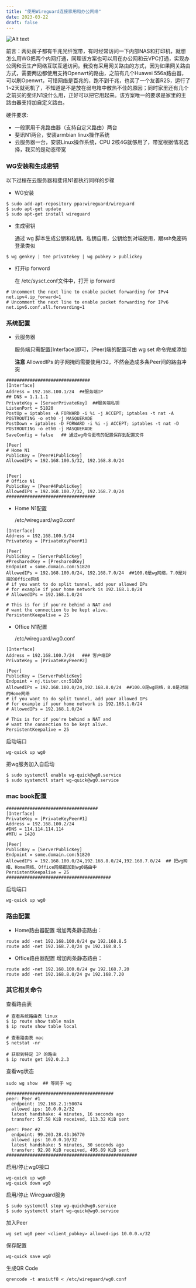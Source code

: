 ```yaml
---
title: "使用Wireguard连接家用和办公网络"
date: 2023-03-22
draft: false
---
```



![Alt text](/images/wg2.png)

前言：两处房子都有千兆光纤宽带，有时经常访问一下内部NAS和打印机，就想怎么用WG把两个内网打通，同理该方案也可以用在办公网和云VPC打通，实现办公网和云生产网络互联互通访问。我没有采用网关路由的方式，因为如果网关路由方式，需要两边都使用支持Openwrt的路由，之前有几个Huawei 556a路由器，可以刷Openwrt，可惜网络是百兆的，跑不到千兆，也买了一个友善R2S，运行了1~2天就死机了，不知道是不是放在弱电箱中散热不佳的原因；同时家里还有几个之前买的斐讯N1没什么用，正好可以把它用起来。该方案唯一的要求是家里的主路由器支持加自定义路由。

硬件要求:
- 一般家用千兆路由器（支持自定义路由）两台
- 斐讯N1两台，安装armbian linux操作系统
- 云服务器一台，安装Linux操作系统，CPU 2核4G就够用了，带宽根据情况选择，我买的是动态带宽


### WG安装和生成密钥

  以下过程在云服务器和斐讯N1都执行同样的步骤

- WG安装

```shell
$ sudo add-apt-repository ppa:wireguard/wireguard
$ sudo apt-get update
$ sudo apt-get install wireguard
```

- 生成密钥

  通过 wg 脚本生成公钥和私钥。私钥自用，公钥给到对端使用，跟ssh免密码登录类似

```shell
$ wg genkey | tee privatekey | wg pubkey > publickey
```

- 打开ip forword

  在 /etc/sysct.conf文件中，打开 ip forward
```
# Uncomment the next line to enable packet forwarding for IPv4
net.ipv4.ip_forward=1
# Uncomment the next line to enable packet forwarding for IPv6
net.ipv6.conf.all.forwarding=1
```


### 系统配置

- 云服务器

  服务端只需配置[Interface]即可，[Peer]端的配置可由 wg set 命令完成添加

  **注意** AllowedIPs 的子网掩码需要使用/32，不然会造成多条Peer间的路由冲突

```
################################
[Interface]
Address = 192.168.100.1/24  ##服务端IP
## DNS = 1.1.1.1
PrivateKey = [ServerPrivateKey]  ##服务端私钥
ListenPort = 51820
PostUp = iptables -A FORWARD -i %i -j ACCEPT; iptables -t nat -A POSTROUTING -o eth0 -j MASQUERADE
PostDown = iptables -D FORWARD -i %i -j ACCEPT; iptables -t nat -D POSTROUTING -o eth0 -j MASQUERADE
SaveConfig = false   ## 通过wg命令更改的配置保存到配置文件

[Peer]
# Home N1
PublicKey = [Peer#1PublicKey]
AllowedIPs = 192.168.100.5/32, 192.168.8.0/24


[Peer]
# Office N1
PublicKey = [Peer#4PublicKey] 
AllowedIPs = 192.168.100.7/32, 192.168.7.0/24
##################################

```


- Home N1配置

  /etc/wireguard/wg0.conf

```
[Interface]
Address = 192.168.100.5/24
PrivateKey = [PrivateKeyPeer#1]

[Peer]
PublicKey = [ServerPublicKey]
#PresharedKey = [PresharedKey]
Endpoint = some.domain.com:51820
AllowedIPs = 192.168.100.0/24, 192.168.7.0/24  ##100.0是wg网络，7.0是对端的Office网络
# if you want to do split tunnel, add your allowed IPs
# for example if your home network is 192.168.1.0/24
# AllowedIPs = 192.168.1.0/24

# This is for if you're behind a NAT and
# want the connection to be kept alive.
PersistentKeepalive = 25
```

- Office N1配置

  /etc/wireguard/wg0.conf

```
[Interface]
Address = 192.168.100.7/24   ### 客户端IP
PrivateKey = [PrivateKeyPeer#2]

[Peer]
PublicKey = [ServerPublicKey]
Endpoint = nj.tister.cn:51820
AllowedIPs = 192.168.100.0/24,192.168.8.0/24  ##100.0是wg网络，8.0是对端的Home网络
# if you want to do split tunnel, add your allowed IPs
# for example if your home network is 192.168.1.0/24
# AllowedIPs = 192.168.1.0/24

# This is for if you're behind a NAT and
# want the connection to be kept alive.
PersistentKeepalive = 25
```

启动端口

```shell
wg-quick up wg0
```

把wg服务加入自启动

```shell
$ sudo systemctl enable wg-quick@wg0.service
$ sudo systemctl start wg-quick@wg0.service
```


### mac book配置

```
###################################
[Interface]
PrivateKey = [PrivateKeyPeer#1]
Address = 192.168.100.2/24
#DNS = 114.114.114.114
#MTU = 1420

[Peer]
PublicKey = [ServerPublicKey]
Endpoint = some.domain.com:51820
AllowedIPs = 192.168.100.0/24,192.168.8.0/24,192.168.7.0/24  ## 把wg网络、Home网络、Office网络都加到wg0路由中
PersistentKeepalive = 25
########################################
```

启动端口

```shell
wg-quick up wg0
```

### 路由配置

- Home路由器配置
增加两条静态路由：
```shell
route add -net 192.168.100.0/24 gw 192.168.8.5
route add -net 192.168.7.0/24 gw 192.168.8.5
```

- Office路由器配置
增加两条静态路由：
```shell
route add -net 192.168.100.0/24 gw 192.168.7.20
route add -net 192.168.8.0/24 gw 192.168.7.20
```


### 其它相关命令

查看路由表

```shell
# 查看系统路由表 linux
$ ip route show table main
$ ip route show table local

# 查看路由表 mac
$ netstat -nr

# 获取到特定 IP 的路由
$ ip route get 192.0.2.3
```

查看wg状态

```shell
sudo wg show  ## 等同于 wg

```

```
#########################################
peer: Peer #1
  endpoint: 192.168.2.1:50074
  allowed ips: 10.0.0.2/32
  latest handshake: 4 minutes, 16 seconds ago
  transfer: 57.58 KiB received, 113.32 KiB sent

peer: Peer #2
  endpoint: 99.203.28.43:36770
  allowed ips: 10.0.0.10/32
  latest handshake: 5 minutes, 30 seconds ago
  transfer: 92.98 KiB received, 495.89 KiB sent
##################################################
```

启用/停止wg0接口 

```shell
wg-quick up wg0
wg-quick down wg0
```

启用/停止 Wireguard服务  

```shell
$ sudo systemctl stop wg-quick@wg0.service
$ sudo systemctl start wg-quick@wg0.service
```

加入Peer

```shell
wg set wg0 peer <client_pubkey> allowed-ips 10.0.0.x/32
```

保存配置

```shell
wg-quick save wg0

```

生成QR Code

```
qrencode -t ansiutf8 < /etc/wireguard/wg0.conf
```